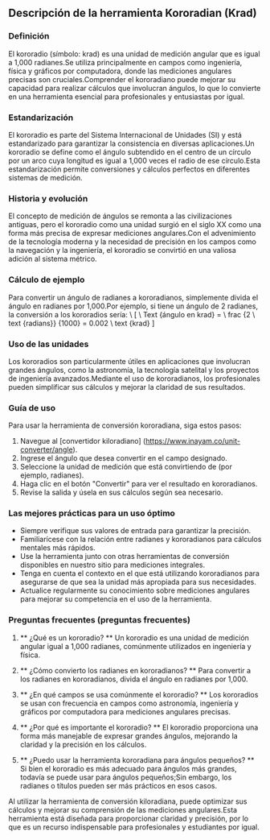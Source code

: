 ## Descripción de la herramienta Kororadian (Krad)

### Definición
El kororadio (símbolo: krad) es una unidad de medición angular que es igual a 1,000 radianes.Se utiliza principalmente en campos como ingeniería, física y gráficos por computadora, donde las mediciones angulares precisas son cruciales.Comprender el kororadiano puede mejorar su capacidad para realizar cálculos que involucran ángulos, lo que lo convierte en una herramienta esencial para profesionales y entusiastas por igual.

### Estandarización
El kororadio es parte del Sistema Internacional de Unidades (SI) y está estandarizado para garantizar la consistencia en diversas aplicaciones.Un kororadio se define como el ángulo subtendido en el centro de un círculo por un arco cuya longitud es igual a 1,000 veces el radio de ese círculo.Esta estandarización permite conversiones y cálculos perfectos en diferentes sistemas de medición.

### Historia y evolución
El concepto de medición de ángulos se remonta a las civilizaciones antiguas, pero el kororadio como una unidad surgió en el siglo XX como una forma más precisa de expresar mediciones angulares.Con el advenimiento de la tecnología moderna y la necesidad de precisión en los campos como la navegación y la ingeniería, el kororadio se convirtió en una valiosa adición al sistema métrico.

### Cálculo de ejemplo
Para convertir un ángulo de radianes a kororadianos, simplemente divida el ángulo en radianes por 1,000.Por ejemplo, si tiene un ángulo de 2 radianes, la conversión a los kororadios sería:
\ [
\ Text {ángulo en krad} = \ frac {2 \ text {radians}} {1000} = 0.002 \ text {krad}
\]

### Uso de las unidades
Los kororadios son particularmente útiles en aplicaciones que involucran grandes ángulos, como la astronomía, la tecnología satelital y los proyectos de ingeniería avanzados.Mediante el uso de kororadianos, los profesionales pueden simplificar sus cálculos y mejorar la claridad de sus resultados.

### Guía de uso
Para usar la herramienta de conversión kororadiana, siga estos pasos:
1. Navegue al [convertidor kiloradiano] (https://www.inayam.co/unit-converter/angle).
2. Ingrese el ángulo que desea convertir en el campo designado.
3. Seleccione la unidad de medición que está convirtiendo de (por ejemplo, radianes).
4. Haga clic en el botón "Convertir" para ver el resultado en kororadianos.
5. Revise la salida y úsela en sus cálculos según sea necesario.

### Las mejores prácticas para un uso óptimo
- Siempre verifique sus valores de entrada para garantizar la precisión.
- Familiarícese con la relación entre radianes y kororadianos para cálculos mentales más rápidos.
- Use la herramienta junto con otras herramientas de conversión disponibles en nuestro sitio para mediciones integrales.
- Tenga en cuenta el contexto en el que está utilizando kororadianos para asegurarse de que sea la unidad más apropiada para sus necesidades.
- Actualice regularmente su conocimiento sobre mediciones angulares para mejorar su competencia en el uso de la herramienta.

### Preguntas frecuentes (preguntas frecuentes)

1. ** ¿Qué es un kororadio? **
Un kororadio es una unidad de medición angular igual a 1,000 radianes, comúnmente utilizados en ingeniería y física.

2. ** ¿Cómo convierto los radianes en kororadianos? **
Para convertir a los radianes en kororadianos, divida el ángulo en radianes por 1,000.

3. ** ¿En qué campos se usa comúnmente el kororadio? **
Los kororadios se usan con frecuencia en campos como astronomía, ingeniería y gráficos por computadora para mediciones angulares precisas.

4. ** ¿Por qué es importante el kororadio? **
El kororadio proporciona una forma más manejable de expresar grandes ángulos, mejorando la claridad y la precisión en los cálculos.

5. ** ¿Puedo usar la herramienta kororadiana para ángulos pequeños? **
Si bien el kororadio es más adecuado para ángulos más grandes, todavía se puede usar para ángulos pequeños;Sin embargo, los radianes o títulos pueden ser más prácticos en esos casos.

Al utilizar la herramienta de conversión kiloradiana, puede optimizar sus cálculos y mejorar su comprensión de las mediciones angulares.Esta herramienta está diseñada para proporcionar claridad y precisión, por lo que es un recurso indispensable para profesionales y estudiantes por igual.